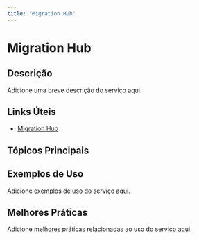 ```yaml
---
title: "Migration Hub"
---
```


# Migration Hub

## Descrição

Adicione uma breve descrição do serviço aqui.

## Links Úteis

- [Migration Hub](https://docs.aws.amazon.com/migrationhub/latest/ug/what-is-migration-hub.html)

## Tópicos Principais



## Exemplos de Uso

Adicione exemplos de uso do serviço aqui.

## Melhores Práticas

Adicione melhores práticas relacionadas ao uso do serviço aqui.
